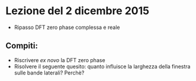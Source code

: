 # Lezione del 2 dicembre 2015

* Ripasso DFT zero phase complessa e reale

## Compiti:

* Riscrivere *ex novo* la DFT zero phase
* Risolvere il seguente quesito: quanto influisce la larghezza della finestra sulle bande laterali? Perchè?
